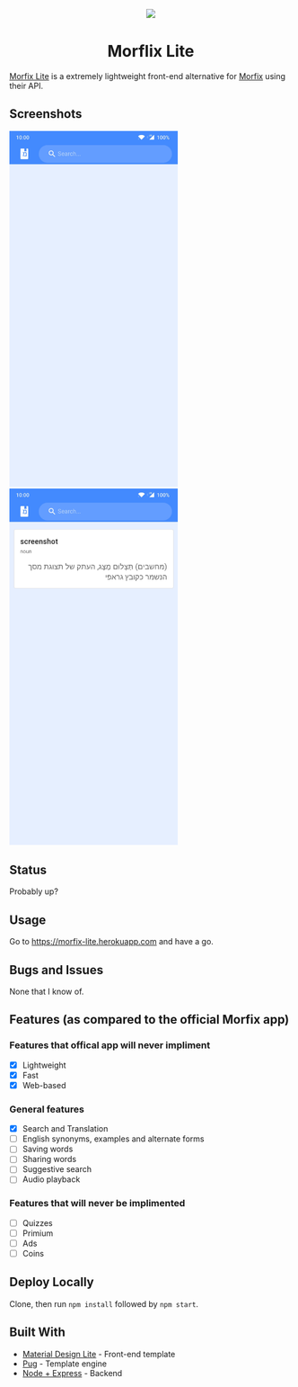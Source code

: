 <p align="center">
<img src="https://github.com/outofink/morfix-lite/raw/master/public/icons/ml192.png">
</p>

<h1 align="center">Morflix Lite</h1>


[Morfix Lite](https://morfix-lite.herokuapp.com) is a extremely lightweight front-end alternative for [Morfix](http://www.morfix.co.il/) using their API.

## Screenshots

<img src="https://github.com/outofink/morfix-lite/raw/master/screenshots/home.jpg" width=300> &nbsp;&nbsp;&nbsp;&nbsp;&nbsp;&nbsp;&nbsp;
<img src="https://github.com/outofink/morfix-lite/raw/master/screenshots/main.jpg" width=300>

## Status

Probably up?

## Usage

Go to https://morfix-lite.herokuapp.com and have a go.

## Bugs and Issues

None that I know of.

## Features (as compared to the official Morfix app)

### Features that offical app will never impliment
- [x] Lightweight
- [x] Fast
- [x] Web-based

### General features
- [x] Search and Translation
- [ ] English synonyms, examples and alternate forms
- [ ] Saving words
- [ ] Sharing words
- [ ] Suggestive search
- [ ] Audio playback

### Features that will never be implimented
- [ ] Quizzes
- [ ] Primium
- [ ] Ads
- [ ] Coins

## Deploy Locally
Clone, then run `npm install` followed by `npm start`.

## Built With

* [Material Design Lite](https://getmdl.io/) - Front-end template
* [Pug](https://pugjs.org) - Template engine
* [Node + Express](https://expressjs.com/) - Backend
